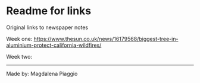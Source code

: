 # Readme for links

Original links to newspaper notes

Week one:
https://www.thesun.co.uk/news/16179568/biggest-tree-in-aluminium-protect-california-wildfires/

Week two:


---

Made by: Magdalena Piaggio